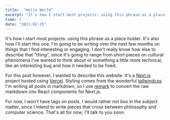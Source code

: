 ```yaml
---
title:  "Hello World"
excerpt: "It's how I start most projects: using this phrase as a place holder. It's also how I'll start this one. I'm going to be writing over the next few months on *things* that I find interesting or engaging."
time: 1
date: "2021-02-25"
---
```


It's how I start most projects: using this phrase as a place holder. It's also how I'll start this one. I'm going to be writing over the next few months on *things* that I find interesting or engaging. I don't really know how else to describe that "thing", since it's going to range from short pieces on cultural phenomena I've wanted to think about or something a little more technical, like an interesting bug and how it needed to be fixed.

For this post however, I wanted to describe this website. It's a [Next.js](https://nextjs.org) project hosted using [Vercel](https://vercel.com). Styling comes from the wonderful [tailwindcss](https://tailwindcss.com/). I'm writing all posts in markdown, so I use [remark](https://remark.js.org/) to convert the raw markdown into React components for Next.js.

For now, I won't have tags on posts. I would rather not box in the subject matter, since I intend to write pieces that cross between philosophy and computer science. That's all for now; I'll talk to you soon.